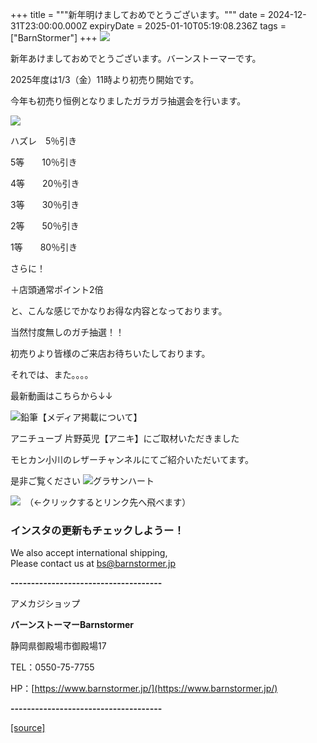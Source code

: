 +++
title = """新年明けましておめでとうございます。"""
date = 2024-12-31T23:00:00.000Z
expiryDate = 2025-01-10T05:19:08.236Z
tags = ["BarnStormer"]
+++
[![](https://stat.ameba.jp/user_images/20231023/16/barnstormer-go/b2/03/p/o0420015015354743273.png)](https://ameblo.jp/barnstormer-go/entry-12825670498.html)

新年あけましておめでとうございます。バーンストーマーです。

2025年度は1/3（金）11時より初売り開始です。

今年も初売り恒例となりましたガラガラ抽選会を行います。

[![](https://stat.ameba.jp/user_images/20241230/10/barnstormer-go/77/ad/p/o1414200015527349211.png)](https://stat.ameba.jp/user_images/20241230/10/barnstormer-go/77/ad/p/o1414200015527349211.png)

ハズレ　5％引き

5等　　10％引き

4等　　20％引き

3等　　30％引き

2等　　50％引き

1等　　80％引き

さらに！

＋店頭通常ポイント2倍

と、こんな感じでかなりお得な内容となっております。

当然忖度無しのガチ抽選！！

初売りより皆様のご来店お待ちいたしております。

それでは、また。。。。

最新動画はこちらから↓↓

![鉛筆](https://stat100.ameba.jp/blog/ucs/img/char/char3/519.png)【メディア掲載について】

アニチューブ 片野英児【アニキ】にご取材いただきました

モヒカン小川のレザーチャンネルにてご紹介いただいてます。

是非ご覧ください ![グラサンハート](https://stat100.ameba.jp/blog/ucs/img/char/char3/148.png)

[![](https://stat.ameba.jp/user_images/20230412/16/barnstormer-go/6a/23/p/o0108010815269242493.png)](https://www.instagram.com/barnstormer_daily/)　（←クリックするとリンク先へ飛べます）

### インスタの更新もチェックしようー！

We also accept international shipping,  
Please contact us at bs@barnstormer.jp

**\-------------------------------------**

アメカジショップ

**バーンストーマーBarnstormer**

静岡県御殿場市御殿場17

TEL：0550-75-7755

HP：[https://www.barnstormer.jp/](https://www.barnstormer.jp/)

**\-------------------------------------**

[[source]](https://ameblo.jp/barnstormer-go/entry-12880502123.html)
